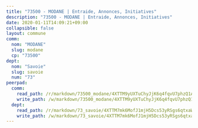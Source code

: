 ```yaml
---
title: "73500 - MODANE | Entraide, Annonces, Initiatives"
description: "73500 - MODANE | Entraide, Annonces, Initiatives"
date: 2020-01-11T14:09:21+09:00
collapsible: false
layout: commune
comm:
  nom: "MODANE"
  slug: modane
  cp: "73500"
dept:
  nom: "Savoie"
  slug: savoie
  num: "73"
peerpad:
  comm:
    read_path: /r/markdown/73500_modane/4XTTM9yUXTuChyJjK6q4fqvU7phzQ1AFqa5nBQW8XgLRhWuLt
    write_path: /w/markdown/73500_modane/4XTTM9yUXTuChyJjK6q4fqvU7phzQ1AFqa5nBQW8XgLRhWuLt-K3TgUhtbN5Su3JxE1n6dv3jXq2DqDeibRpEUaUEAn3kzMcXeP1LKLHSVLrD6RhHfDoWBupRtGf29oGvvnGzXUgapfcQqRxJf8xsFffA499s8v47RWey9YYunccEVdhvqh13MWbwE
  dept:
    read_path: /r/markdown/73_savoie/4XTTM7mk6MofJ1mjH5Dcs53yRSgs6qtxaWYjKD54ttqHGEMur
    write_path: /w/markdown/73_savoie/4XTTM7mk6MofJ1mjH5Dcs53yRSgs6qtxaWYjKD54ttqHGEMur-K3TgTorsK1WLw8S2EgnkoX8tJEgZgam6ANhvqrVqNfiz9fX8kbMKu5AF1rqzXyxMRZgoVPrb5EERe3PeBhqF1SBfP5G1PJnvsDUF2LQSxevobpkDM4djQDebTYoo6Yx53thenJpY
---
```


